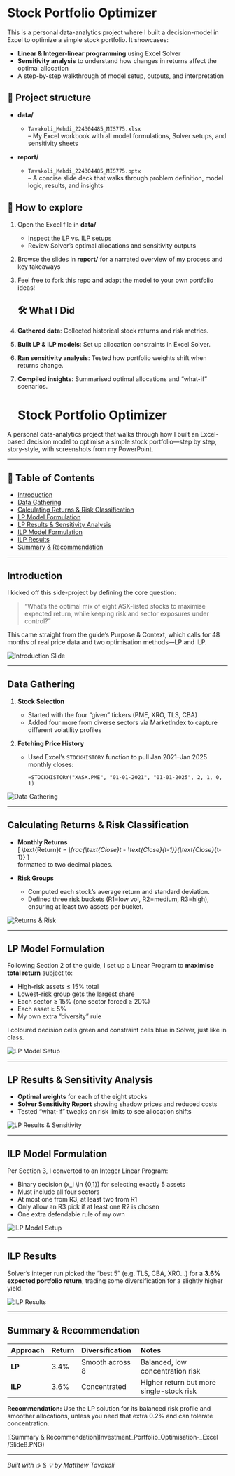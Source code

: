 # Stock Portfolio Optimizer

This is a personal data-analytics project where I built a decision-model in Excel to optimize a simple stock portfolio. It showcases:

- **Linear & Integer-linear programming** using Excel Solver  
- **Sensitivity analysis** to understand how changes in returns affect the optimal allocation  
- A step-by-step walkthrough of model setup, outputs, and interpretation

## 📂 Project structure

- **data/**  
  - `Tavakoli_Mehdi_224304485_MIS775.xlsx`  
    – My Excel workbook with all model formulations, Solver setups, and sensitivity sheets

- **report/**  
  - `Tavakoli_Mehdi_224304485_MIS775.pptx`  
    – A concise slide deck that walks through problem definition, model logic, results, and insights


## 🚀 How to explore

1. Open the Excel file in **data/**  
   - Inspect the LP vs. ILP setups  
   - Review Solver’s optimal allocations and sensitivity outputs

2. Browse the slides in **report/** for a narrated overview of my process and key takeaways

3. Feel free to fork this repo and adapt the model to your own portfolio ideas!

   ## 🛠️ What I Did

1. **Gathered data**: Collected historical stock returns and risk metrics.  
2. **Built LP & ILP models**: Set up allocation constraints in Excel Solver.  
3. **Ran sensitivity analysis**: Tested how portfolio weights shift when returns change.  
4. **Compiled insights**: Summarised optimal allocations and “what-if” scenarios.

   # Stock Portfolio Optimizer

A personal data-analytics project that walks through how I built an Excel-based decision model to optimise a simple stock portfolio—step by step, story-style, with screenshots from my PowerPoint.

---

## 📖 Table of Contents

- [Introduction](#introduction)  
- [Data Gathering](#data-gathering)  
- [Calculating Returns & Risk Classification](#calculating-returns--risk-classification)  
- [LP Model Formulation](#lp-model-formulation)  
- [LP Results & Sensitivity Analysis](#lp-results--sensitivity-analysis)  
- [ILP Model Formulation](#ilp-model-formulation)  
- [ILP Results](#ilp-results)  
- [Summary & Recommendation](#summary--recommendation)  

---

## Introduction

I kicked off this side-project by defining the core question:  
> “What’s the optimal mix of eight ASX-listed stocks to maximise expected return, while keeping risk and sector exposures under control?”  

This came straight from the guide’s Purpose & Context, which calls for 48 months of real price data and two optimisation methods—LP and ILP.

![Introduction Slide](images/Slide1.png)

---

## Data Gathering

1. **Stock Selection**  
   - Started with the four “given” tickers (PME, XRO, TLS, CBA)  
   - Added four more from diverse sectors via MarketIndex to capture different volatility profiles  

2. **Fetching Price History**  
   - Used Excel’s `STOCKHISTORY` function to pull Jan 2021–Jan 2025 monthly closes:  
     ```  
     =STOCKHISTORY("XASX.PME", "01-01-2021", "01-01-2025", 2, 1, 0, 1)  
     ```  

![Data Gathering](images/Slide2.png)

---

## Calculating Returns & Risk Classification

- **Monthly Returns**  
  \[
    \text{Return}_t = \frac{\text{Close}_t - \text{Close}_{t-1}}{\text{Close}_{t-1}}
  \]  
  formatted to two decimal places.

- **Risk Groups**  
  - Computed each stock’s average return and standard deviation.  
  - Defined three risk buckets (R1=low vol, R2=medium, R3=high), ensuring at least two assets per bucket.

![Returns & Risk](images/Slide3.png)

---

## LP Model Formulation

Following Section 2 of the guide, I set up a Linear Program to **maximise total return** subject to:

- High-risk assets ≤ 15% total  
- Lowest-risk group gets the largest share  
- Each sector ≥ 15% (one sector forced ≥ 20%)  
- Each asset ≥ 5%  
- My own extra “diversity” rule

I coloured decision cells green and constraint cells blue in Solver, just like in class.

![LP Model Setup](images/Slide4.png)

---

## LP Results & Sensitivity Analysis

- **Optimal weights** for each of the eight stocks  
- **Solver Sensitivity Report** showing shadow prices and reduced costs  
- Tested “what-if” tweaks on risk limits to see allocation shifts

![LP Results & Sensitivity](images/Slide5.png)

---

## ILP Model Formulation

Per Section 3, I converted to an Integer Linear Program:

- Binary decision \(x_i \in \{0,1\}\) for selecting exactly 5 assets  
- Must include all four sectors  
- At most one from R3, at least two from R1  
- Only allow an R3 pick if at least one R2 is chosen  
- One extra defendable rule of my own  

![ILP Model Setup](images/Slide6.png)

---

## ILP Results

Solver’s integer run picked the “best 5” (e.g. TLS, CBA, XRO…) for a **3.6% expected portfolio return**, trading some diversification for a slightly higher yield.

![ILP Results](images/Slide7.png)

---

## Summary & Recommendation

| Approach | Return | Diversification | Notes |
| :------- | :----- | :-------------- | :---- |
| **LP**   | 3.4%   | Smooth across 8 | Balanced, low concentration risk |
| **ILP**  | 3.6%   | Concentrated   | Higher return but more single-stock risk |

**Recommendation:** Use the LP solution for its balanced risk profile and smoother allocations, unless you need that extra 0.2% and can tolerate concentration.

![Summary & Recommendation]Investment_Portfolio_Optimisation-_Excel
/Slide8.PNG)

---

*Built with ☕ & 💡 by Matthew Tavakoli*  


